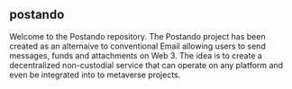 ## postando
Welcome to the Postando repository. The Postando project has been created as an alternaive to conventional Email allowing users to send messages, funds and attachments on Web 3. The idea is to create a decentralized non-custodial service that can operate on any platform and even be integrated into to metaverse projects. 
